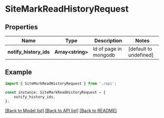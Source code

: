 # SiteMarkReadHistoryRequest


## Properties

Name | Type | Description | Notes
------------ | ------------- | ------------- | -------------
**notify_history_ids** | **Array&lt;string&gt;** | Id of page in mongodb | [default to undefined]

## Example

```typescript
import { SiteMarkReadHistoryRequest } from './api';

const instance: SiteMarkReadHistoryRequest = {
    notify_history_ids,
};
```

[[Back to Model list]](../README.md#documentation-for-models) [[Back to API list]](../README.md#documentation-for-api-endpoints) [[Back to README]](../README.md)
